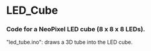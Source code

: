# LED_Cube

### Code for a NeoPixel LED cube (8 x 8 x 8 LEDs).

"led_tube.ino": draws a 3D tube into the LED cube.